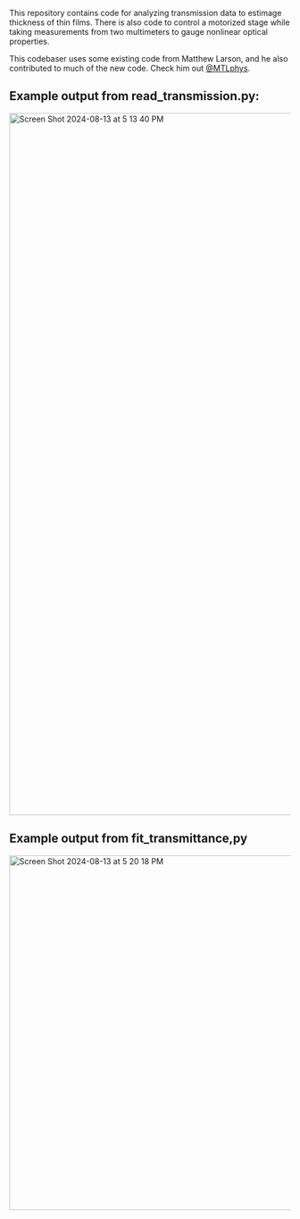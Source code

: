 This repository contains code for analyzing transmission data to estimage thickness of thin films. There is also code to control
a motorized stage while taking measurements from two multimeters to gauge nonlinear optical properties.

This codebaser uses some existing code from Matthew Larson, and he also contributed to much of the new code. Check him out [@MTLphys](https://github.com/MTLphys).

## Example output from read_transmission.py:

<img width="1257" alt="Screen Shot 2024-08-13 at 5 13 40 PM" src="https://github.com/user-attachments/assets/715745be-170a-4d5e-ad6c-59de55ee6c3c">

## Example output from fit_transmittance,py

<img width="635" alt="Screen Shot 2024-08-13 at 5 20 18 PM" src="https://github.com/user-attachments/assets/7918a232-e3eb-45d0-b810-658e068748ff">
